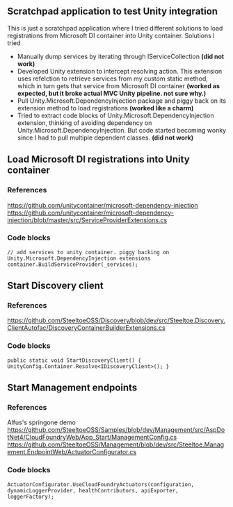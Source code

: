 ## Scratchpad application to test Unity integration

This is just a scratchpad application where I tried different solutions to load registrations from Microsoft DI container into Unity container. Solutions I tried
* Manually dump services by iterating through IServiceCollection **(did not work)**
* Developed Unity extension to intercept resolving action. This extension uses refelction to retrieve services from my custom static method, which in turn gets that service from Microsoft DI container **(worked as expected, but it broke actual MVC Unity pipeline. not sure why.)**
* Pull Unity.Microsoft.DependencyInjection package and piggy back on its extension method to load registrations **(worked like a charm)**
* Tried to extract code blocks of Unity.Microsoft.DependencyInjection extension, thinking of avoiding dependency on Unity.Microsoft.DependencyInjection. But code started becoming wonky since I had to pull multiple dependent classes. **(did not work)**




## Load Microsoft DI registrations into Unity container

### References
https://github.com/unitycontainer/microsoft-dependency-injection  
https://github.com/unitycontainer/microsoft-dependency-injection/blob/master/src/ServiceProviderExtensions.cs

### Code blocks
`// add services to unity container. piggy backing on Unity.Microsoft.DependencyInjection extensions
container.BuildServiceProvider(_services);`


## Start Discovery client

### References
https://github.com/SteeltoeOSS/Discovery/blob/dev/src/Steeltoe.Discovery.ClientAutofac/DiscoveryContainerBuilderExtensions.cs
    
### Code blocks
`public static void StartDiscoveryClient()
{
    UnityConfig.Container.Resolve<IDiscoveryClient>();
}`


## Start Management endpoints

### References
Alfus's springone demo  
https://github.com/SteeltoeOSS/Samples/blob/dev/Management/src/AspDotNet4/CloudFoundryWeb/App_Start/ManagementConfig.cs  
https://github.com/SteeltoeOSS/Management/blob/dev/src/Steeltoe.Management.EndpointWeb/ActuatorConfigurator.cs  

### Code blocks
`ActuatorConfigurator.UseCloudFoundryActuators(configuration, dynamicLoggerProvider,
                                                            healthContributors, apiExporter, loggerFactory);`